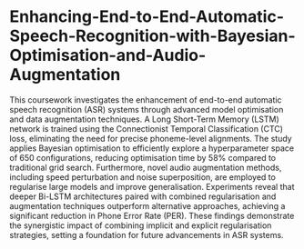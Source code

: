 # Enhancing-End-to-End-Automatic-Speech-Recognition-with-Bayesian-Optimisation-and-Audio-Augmentation

This coursework investigates the enhancement of end-to-end automatic speech recognition (ASR) systems through advanced model optimisation and data augmentation techniques. A Long Short-Term Memory (LSTM) network is trained using the Connectionist Temporal Classification (CTC) loss, eliminating the need for precise phoneme-level alignments. The study applies Bayesian optimisation to efficiently explore a hyperparameter space of 650 configurations, reducing optimisation time by 58% compared to traditional grid search. Furthermore, novel audio augmentation methods, including speed perturbation and noise superposition, are employed to regularise large models and improve generalisation. Experiments reveal that deeper Bi-LSTM architectures paired with combined regularisation and augmentation techniques outperform alternative approaches, achieving a significant reduction in Phone Error Rate (PER). These findings demonstrate the synergistic impact of combining implicit and explicit regularisation strategies, setting a foundation for future advancements in ASR systems.
